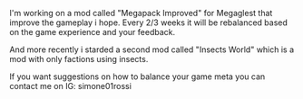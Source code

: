 I'm working on a mod called "Megapack Improved" for Megaglest that improve the gameplay i hope.
Every 2/3 weeks it will be rebalanced based on the game experience and your feedback.

And more recently i starded a second mod called "Insects World" which is a mod with only factions
using insects.

If you want suggestions on how to balance your game meta you can contact me on IG: simone01rossi

<!--
**Robotkiller001/Robotkiller001** is a ✨ _special_ ✨ repository because its `README.md` (this file) appears on your GitHub profile.

Here are some ideas to get you started:

- 🔭 I’m currently working on ...
- 🌱 I’m currently learning ...
- 👯 I’m looking to collaborate on ...
- 🤔 I’m looking for help with ...
- 💬 Ask me about ...
- 📫 How to reach me: ...
- 😄 Pronouns: ...
- ⚡ Fun fact: ...
-->
